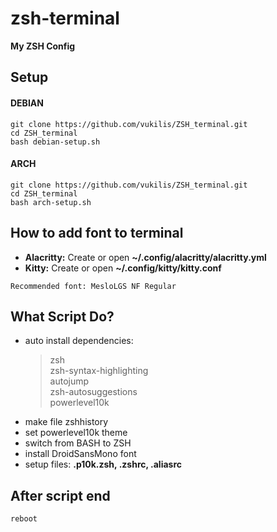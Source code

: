# zsh-terminal

**My ZSH Config**

## Setup
#### DEBIAN
```
git clone https://github.com/vukilis/ZSH_terminal.git
cd ZSH_terminal
bash debian-setup.sh
```
#### ARCH
```
git clone https://github.com/vukilis/ZSH_terminal.git
cd ZSH_terminal
bash arch-setup.sh
```
## How to add font to terminal
- **Alacritty:** Create or open **~/.config/alacritty/alacritty.yml**
- **Kitty:** Create or open **~/.config/kitty/kitty.conf**  

`Recommended font: MesloLGS NF Regular`

## What Script Do?
- auto install dependencies: 
  > zsh  
  > zsh-syntax-highlighting  
  > autojump  
  > zsh-autosuggestions  
  > powerlevel10k
- make file zshhistory
- set powerlevel10k theme
- switch from BASH to ZSH
- install DroidSansMono font 
- setup files: **.p10k.zsh, .zshrc, .aliasrc**

## After script end
```
reboot
```